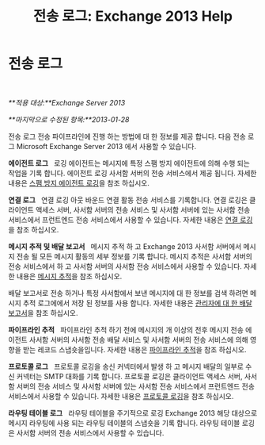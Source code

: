 ﻿---
title: '전송 로그: Exchange 2013 Help'
TOCTitle: 전송 로그
ms:assetid: f8cf635d-60c2-4aa3-9c06-244c29942cba
ms:mtpsurl: https://technet.microsoft.com/ko-kr/library/Dd302434(v=EXCHG.150)
ms:contentKeyID: 50484569
ms.date: 05/22/2018
mtps_version: v=EXCHG.150
ms.translationtype: MT
---

# 전송 로그

 

_**적용 대상:**Exchange Server 2013_

_**마지막으로 수정된 항목:**2013-01-28_

전송 로그 전송 파이프라인에 진행 하는 방법에 대 한 정보를 제공 합니다. 다음 전송 로그 Microsoft Exchange Server 2013 에서 사용할 수 있습니다.

**에이전트 로그**   로깅 에이전트는 메시지에 특정 스팸 방지 에이전트에 의해 수행 되는 작업을 기록 합니다. 에이전트 로깅 사서함 서버의 전송 서비스에서 제공 됩니다. 자세한 내용은 [스팸 방지 에이전트 로깅](anti-spam-agent-logging-exchange-2013-help.md)을 참조 하십시오.

**연결 로그**   연결 로깅 아웃 바운드 연결 활동 전송 서비스를 기록합니다. 연결 로깅은 클라이언트 액세스 서버, 사서함 서버의 전송 서비스 및 사서함 서버에 있는 사서함 전송 서비스에서 프런트엔드 전송 서비스에서 사용할 수 있습니다. 자세한 내용은 [연결 로깅](connectivity-logging-exchange-2013-help.md)을 참조 하십시오.

**메시지 추적 및 배달 보고서**   메시지 추적 하 고 Exchange 2013 사서함 서버에서 메시지 전송 될 모든 메시지 활동의 세부 정보를 기록 합니다. 메시지 추적은 사서함 서버의 전송 서비스에서 하 고 사서함 서버의 사서함 전송 서비스에서 사용할 수 있습니다. 자세한 내용은 [메시지 추적](message-tracking-exchange-2013-help.md)을 참조 하십시오.

배달 보고서로 전송 하거나 특정 사서함에서 보낸 메시지에 대 한 정보를 검색 하려면 메시지 추적 로그에에서 저장 된 정보를 사용 합니다. 자세한 내용은 [관리자에 대 한 배달 보고서](delivery-reports-for-administrators-exchange-2013-help.md)을 참조 하십시오.

**파이프라인 추적**   파이프라인 추적 하기 전에 메시지의 개 이상의 전후 메시지 전송 에이전트 사서함 서버의 사서함 전송 배달 서비스 및 사서함 서버의 전송 서비스에 의해 영향을 받는 레코드 스냅숏을입니다. 자세한 내용은 [파이프라인 추적](pipeline-tracing-exchange-2013-help.md)을 참조 하십시오.

**프로토콜 로그**   프로토콜 로깅을 송신 커넥터에서 발생 하 고 메시지 배달의 일부로 수신 커넥터는 SMTP 대화를 기록 합니다. 프로토콜 로깅은 클라이언트 액세스 서버, 사서함 서버의 전송 서비스 및 사서함 서버에 있는 사서함 전송 서비스에서 프런트엔드 전송 서비스에서 사용할 수 있습니다. 자세한 내용은 [프로토콜 로깅](protocol-logging-exchange-2013-help.md)을 참조 하십시오.

**라우팅 테이블 로그**   라우팅 테이블을 주기적으로 로깅 Exchange 2013 해당 대상으로 메시지 라우팅에 사용 되는 라우팅 테이블의 스냅숏을 기록 합니다. 라우팅 테이블 로깅은 사서함 서버의 전송 서비스에서 사용할 수 있습니다.

